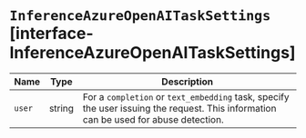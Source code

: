 # `InferenceAzureOpenAITaskSettings` [interface-InferenceAzureOpenAITaskSettings]

| Name | Type | Description |
| - | - | - |
| `user` | string | For a `completion` or `text_embedding` task, specify the user issuing the request. This information can be used for abuse detection. |
